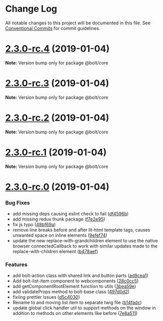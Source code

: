 # Change Log

All notable changes to this project will be documented in this file.
See [Conventional Commits](https://conventionalcommits.org) for commit guidelines.

# [2.3.0-rc.4](https://github.com/bolt-design-system/bolt/tree/master/packages/core/compare/v2.3.0-rc.3...v2.3.0-rc.4) (2019-01-04)

**Note:** Version bump only for package @bolt/core





# [2.3.0-rc.3](https://github.com/bolt-design-system/bolt/tree/master/packages/core/compare/v2.3.0-rc.2...v2.3.0-rc.3) (2019-01-04)

**Note:** Version bump only for package @bolt/core





# [2.3.0-rc.2](https://github.com/bolt-design-system/bolt/tree/master/packages/core/compare/v2.3.0-rc.1...v2.3.0-rc.2) (2019-01-04)

**Note:** Version bump only for package @bolt/core





# [2.3.0-rc.1](https://github.com/bolt-design-system/bolt/tree/master/packages/core/compare/vv2.3.0-rc.0...v2.3.0-rc.1) (2019-01-04)

**Note:** Version bump only for package @bolt/core





# [2.3.0-rc.0](https://github.com/bolt-design-system/bolt/tree/master/packages/core/compare/v2.2.1...v2.3.0-rc.0) (2019-01-04)


### Bug Fixes

* add missing deps causing eslint check to fail ([df4596b](https://github.com/bolt-design-system/bolt/tree/master/packages/core/commit/df4596b))
* add missing redux thunk package ([f7e2e95](https://github.com/bolt-design-system/bolt/tree/master/packages/core/commit/f7e2e95))
* fix js typo ([48bf69a](https://github.com/bolt-design-system/bolt/tree/master/packages/core/commit/48bf69a))
* remove line breaks before and after lit-html template tags, causes unwanted space on inline elements ([9efef74](https://github.com/bolt-design-system/bolt/tree/master/packages/core/commit/9efef74))
* update the new replace-with-grandchildren element to use the native browser connectedCallback to work with similar updates made to the replace-with-children element ([b478aef](https://github.com/bolt-design-system/bolt/tree/master/packages/core/commit/b478aef))


### Features

* add bolt-action class with shared link and button parts ([ad9cea1](https://github.com/bolt-design-system/bolt/tree/master/packages/core/commit/ad9cea1))
* Add bolt-list-item component to webcomponents ([28c0cc5](https://github.com/bolt-design-system/bolt/tree/master/packages/core/commit/28c0cc5))
* add getComponentRootElement function to utils ([3bea59e](https://github.com/bolt-design-system/bolt/tree/master/packages/core/commit/3bea59e))
* add validateProps method to bolt-base class ([497d0d2](https://github.com/bolt-design-system/bolt/tree/master/packages/core/commit/497d0d2))
* fixiing prettier issues ([d5c4030](https://github.com/bolt-design-system/bolt/tree/master/packages/core/commit/d5c4030))
* Rename <remove-html-tag> to <replace-with-grandchildren> and moving list item to separate twig file ([b14fadc](https://github.com/bolt-design-system/bolt/tree/master/packages/core/commit/b14fadc))
* update global click handler util to support methods on the window in addition to methods on other elements like before ([7e8a511](https://github.com/bolt-design-system/bolt/tree/master/packages/core/commit/7e8a511))
